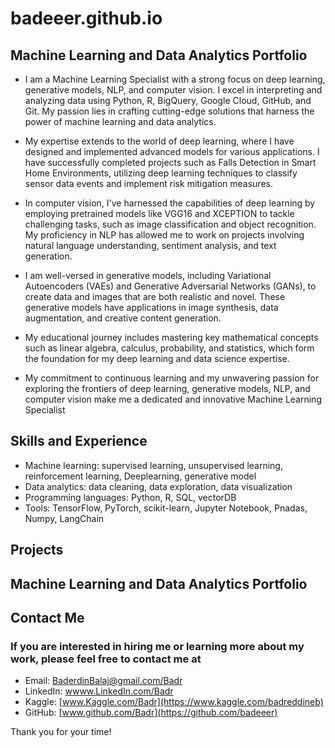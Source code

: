 # badeeer.github.io

## Machine Learning and Data Analytics Portfolio

- I am a Machine Learning Specialist with a strong focus on deep learning, generative models, NLP, and computer vision. I excel in interpreting and analyzing data using Python, R, BigQuery, Google Cloud, GitHub, and Git. My passion lies in crafting cutting-edge solutions that harness the power of machine learning and data analytics.

- My expertise extends to the world of deep learning, where I have designed and implemented advanced models for various applications. I have successfully completed projects such as Falls Detection in Smart Home Environments, utilizing deep learning techniques to classify sensor data events and implement risk mitigation measures.

- In computer vision, I've harnessed the capabilities of deep learning by employing pretrained models like VGG16 and XCEPTION to tackle challenging tasks, such as image classification and object recognition. My proficiency in NLP has allowed me to work on projects involving natural language understanding, sentiment analysis, and text generation.

- I am well-versed in generative models, including Variational Autoencoders (VAEs) and Generative Adversarial Networks (GANs), to create data and images that are both realistic and novel. These generative models have applications in image synthesis, data augmentation, and creative content generation.

- My educational journey includes mastering key mathematical concepts such as linear algebra, calculus, probability, and statistics, which form the foundation for my deep learning and data science expertise.

- My commitment to continuous learning and my unwavering passion for exploring the frontiers of deep learning, generative models, NLP, and computer vision make me a dedicated and innovative Machine Learning Specialist

## Skills and Experience

- Machine learning: supervised learning, unsupervised learning, reinforcement learning, Deeplearning, generative model 
- Data analytics: data cleaning, data exploration, data visualization
- Programming languages: Python, R, SQL, vectorDB
- Tools: TensorFlow, PyTorch, scikit-learn, Jupyter Notebook, Pnadas, Numpy, LangChain

## Projects
## Machine Learning and Data Analytics Portfolio
<link rel="stylesheet" href="style.css">

## Contact Me

### If you are interested in hiring me or learning more about my work, please feel free to contact me at
- Email: [BaderdinBalaj@gmail.com/Badr](Baderdinbalaj@gmail.com)
- LinkedIn: [wwww.LinkedIn.com/Badr]( https://www.linkedin.com/in/badreddine-balaj-3a2817219/)
- Kaggle: [www.Kaggle.com/Badr](https://www.kaggle.com/badreddineb)
- GitHub: [www.github.com/Badr](https://github.com/badeeer)


Thank you for your time!